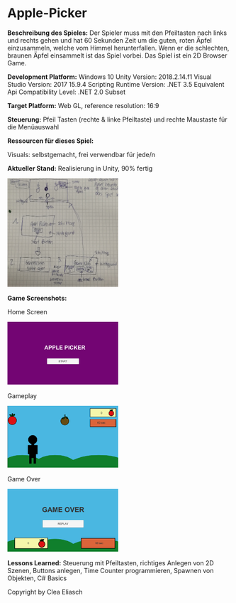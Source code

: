 # Apple-Picker
**Beschreibung des Spieles:**
Der Spieler muss mit den Pfeiltasten nach links und rechts gehen und hat 60 Sekunden Zeit um die guten, roten Äpfel einzusammeln, welche vom Himmel herunterfallen. Wenn er die schlechten, braunen Äpfel einsammelt ist das Spiel vorbei. Das Spiel ist ein 2D Browser Game.

**Development Platform:**
Windows 10
Unity Version: 2018.2.14.f1
Visual Studio Version: 2017 15.9.4
Scripting Runtime Version: .NET 3.5 Equivalent
Api Compatibility Level: .NET 2.0 Subset

**Target Platform:**
Web GL, reference resolution: 16:9

**Steuerung:**
Pfeil Tasten (rechte & linke Pfeiltaste) und rechte Maustaste für die Menüauswahl

**Ressourcen für dieses Spiel:** 

Visuals: selbstgemacht, frei verwendbar für jede/n

**Aktueller Stand:** Realisierung in Unity, 90% fertig 


<div>
<img src= "./Screenshots/Skizzen_Apple-Picker.jpg" width="250">
</div>

**Game Screenshots:**

Home Screen
<div>
<img src="./Screenshots/HomeScreen.png" width="250">
</div>

Gameplay
<div>
<img src="./Screenshots/MainScreen.png" width="250">
</div>

Game Over
<div>
<img src="./Screenshots/GameOverScreen.png" width="250">
</div>


**Lessons Learned:** Steuerung mit Pfeiltasten, richtiges Anlegen von 2D Szenen, Buttons anlegen, Time Counter programmieren, Spawnen von Objekten, C# Basics

Copyright by Clea Eliasch